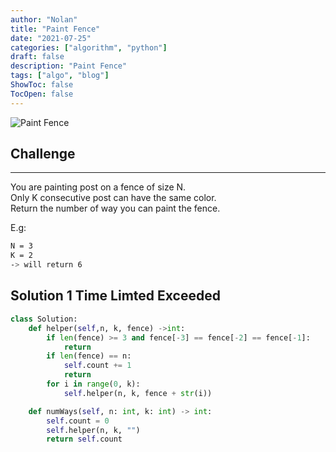 ```yaml
---
author: "Nolan"
title: "Paint Fence"
date: "2021-07-25"
categories: ["algorithm", "python"]
draft: false
description: "Paint Fence"
tags: ["algo", "blog"]
ShowToc: false
TocOpen: false
---
```


![Paint Fence](https://algo.nolanemirot.com/paint-fence.jpg)

## Challenge

 ---


You are painting post on a fence of size N.  
Only K consecutive post can have the same color.  
Return the number of way you can paint the fence.  

E.g:
```bash
N = 3
K = 2
-> will return 6
```

## Solution 1 Time Limted Exceeded

```python
class Solution:
    def helper(self,n, k, fence) ->int:
        if len(fence) >= 3 and fence[-3] == fence[-2] == fence[-1]:
            return
        if len(fence) == n:
            self.count += 1
            return
        for i in range(0, k):
            self.helper(n, k, fence + str(i))

    def numWays(self, n: int, k: int) -> int:
        self.count = 0
        self.helper(n, k, "")
        return self.count
```
